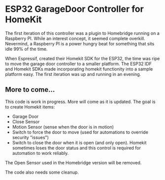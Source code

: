 # ESP32 GarageDoor Controller for HomeKit

The first iteration of this controller was a plugin to Homebridge running on a Raspberry PI. While an interest concept, it seemed complete overkill. Nevermind, a Raspberry PI is a power hungry beat for something that sits idle 99% of the time.

When Espressif, created their Homekit SDK for the ESP32, the time was ripe to move the garage door controller to a smaller platform. The ESP32 IDF and Homekit SDKs made incorporating homekit functionity into a sample platform easy. The first iteration was up and running in an evening.

## More to come...

This code is work in progress. More will come as it is updated. The goal is to create Homekit items:
- Garage Door
- Close Sensor
- Motion Sensor (sense when the door is in motion)
- Switch to force the door to move (used for automations to override security "issues")
- Switch to close the door when it is open (and only open). Homekit sometimes loses the door status and this control is required for automation to work reliably.

The Open Sensor used in the Homebridge version will be removed.

The code also needs some cleanup.
